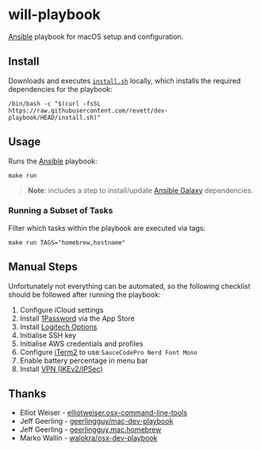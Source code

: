 # will-playbook

[Ansible](https://github.com/ansible/ansible) playbook for macOS setup and
configuration.

## Install

Downloads and executes [`install.sh`](./install.sh) locally, which installs the
required dependencies for the playbook:

```
/bin/bash -c "$(curl -fsSL https://raw.githubusercontent.com/revett/dev-playbook/HEAD/install.sh)"
```

## Usage

Runs the [Ansible](https://github.com/ansible/ansible) playbook:

```
make run
```

> **Note**: includes a step to install/update
> [Ansible Galaxy](https://galaxy.ansible.com/) dependencies.

### Running a Subset of Tasks

Filter which tasks within the playbook are executed via tags:

```
make run TAGS="homebrew,hostname"
```

## Manual Steps

Unfortunately not everything can be automated, so the following checklist
should be followed after running the playbook:

1. Configure iCloud settings
1. Install [1Password](https://1password.com/) via the App Store
1. Install [Logitech Options](https://www.google.com/search?q=download+logitech+options+macos)
1. Initialise SSH key
1. Initialise AWS credentials and profiles
1. Configure [iTerm2](https://iterm2.com/) to use `SauceCodePro Nerd Font Mono`
1. Enable battery percentage in menu bar
1. Install [VPN (IKEv2/IPSec)](https://support.nordvpn.com/Connectivity/macOS/1133051642/How-to-connect-to-NordVPN-with-IKEv2-IPSec-on-macOS.htm)

## Thanks

- Elliot Weiser - [elliotweiser.osx-command-line-tools](https://github.com/elliotweiser/ansible-osx-command-line-tools)
- Jeff Geerling - [geerlingguy/mac-dev-playbook](https://github.com/geerlingguy/mac-dev-playbook)
- Jeff Geerling - [geerlingguy.mac.homebrew](https://github.com/geerlingguy/ansible-collection-mac)
- Marko Wallin - [walokra/osx-dev-playbook](https://github.com/walokra/osx-dev-playbook)

